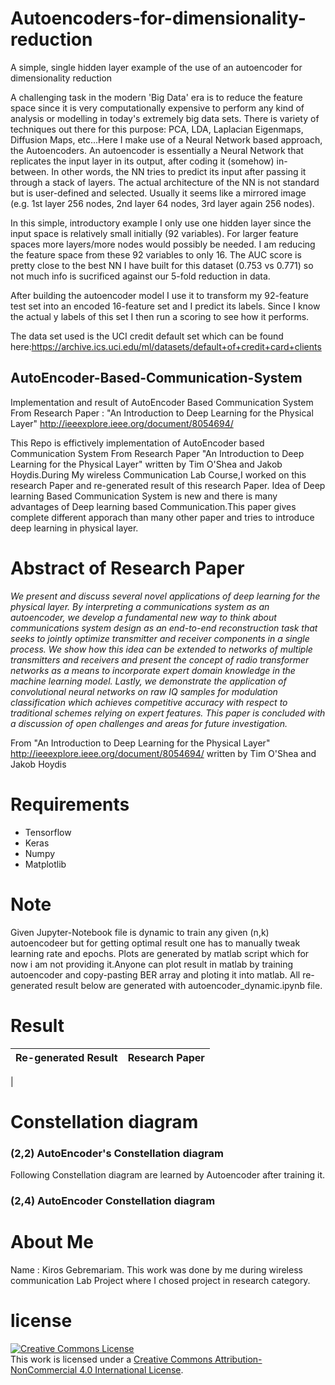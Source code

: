 # Autoencoders-for-dimensionality-reduction

A simple, single hidden layer example of the use of an autoencoder for dimensionality reduction

A challenging task in the modern 'Big Data' era is to reduce the feature space since it is very computationally expensive to perform any kind of analysis or modelling in today's extremely big data sets. There is variety of techniques out there for this purpose: PCA, LDA, Laplacian Eigenmaps, Diffusion Maps, etc...Here I make use of a Neural Network based approach, the Autoencoders. An autoencoder is essentially a Neural Network that replicates the input layer in its output, after coding it (somehow) in-between. In other words, the NN tries to predict its input after passing it through a stack of layers. The actual architecture of the NN is not standard but is user-defined and selected. Usually it seems like a mirrored image (e.g. 1st layer 256 nodes, 2nd layer 64 nodes, 3rd layer again 256 nodes).

In this simple, introductory example I only use one hidden layer since the input space is relatively small initially (92 variables). For larger feature spaces more layers/more nodes would possibly be needed. I am reducing the feature space from these 92 variables to only 16. The AUC score is pretty close to the best NN I have built for this dataset (0.753 vs 0.771) so not much info is sucrificed against our 5-fold reduction in data.

After building the autoencoder model I use it to transform my 92-feature test set into an encoded 16-feature set and I predict its labels. Since I know the actual y labels of this set I then run a scoring to see how it performs.

The data set used is the UCI credit default set which can be found here:<https://archive.ics.uci.edu/ml/datasets/default+of+credit+card+clients>

## AutoEncoder-Based-Communication-System

Implementation and result of AutoEncoder Based Communication System From Research Paper : "An Introduction to Deep Learning for the Physical Layer" http://ieeexplore.ieee.org/document/8054694/

This Repo is effictively implementation of AutoEncoder based Communication System From Research Paper "An Introduction to Deep Learning
for the Physical Layer" written by Tim O'Shea and Jakob Hoydis.During My wireless Communication Lab Course,I worked on this research Paper
and re-generated result of this research Paper.
Idea of Deep learning Based Communication System is new and there is many advantages of Deep learning based Communication.This paper gives 
complete different apporach than many other paper and tries to introduce deep learning in physical layer.

# Abstract of Research Paper

*We present and discuss several novel applications of deep learning for the physical layer. By interpreting a communications system as an
autoencoder, we develop a fundamental new way to think about communications system design as an end-to-end reconstruction task that seeks
to jointly optimize transmitter and receiver components in a single process. We show how this idea can be extended to networks of multiple
transmitters and receivers and present the concept of radio transformer networks as a means to incorporate expert domain knowledge in the
machine learning model. Lastly, we demonstrate the application of convolutional neural networks on raw IQ samples for modulation
classification which achieves competitive accuracy with respect to traditional schemes relying on expert features. This paper is concluded
with a discussion of open challenges and areas for future investigation.*

From "An Introduction to Deep Learning for the Physical Layer" http://ieeexplore.ieee.org/document/8054694/ written by Tim O'Shea and Jakob Hoydis

# Requirements

- Tensorflow
- Keras
- Numpy
- Matplotlib

# Note 
Given Jupyter-Notebook file is dynamic to train any given (n,k) autoencodeer but for getting optimal result one has to manually tweak
learning rate and epochs.
Plots are generated by matlab script which for now i am not providing it.Anyone can plot result in matlab by training autoencoder and
copy-pasting BER array and ploting it into matlab.
All re-generated result  below are generated with autoencoder_dynamic.ipynb file.

#  Result 
Re-generated Result            |  Research Paper
:-----------------------------:|:-------------------------:

 |  


# Constellation diagram 

### (2,2) AutoEncoder's Constellation diagram

Following Constellation diagram are learned by Autoencoder after training it.



### (2,4) AutoEncoder Constellation diagram



# About Me
Name : Kiros Gebremariam.
This work was done by me during wireless communication Lab Project where I chosed project in research category.

# license  
<a rel="license" href="http://creativecommons.org/licenses/by-nc/4.0/"><img alt="Creative Commons License" style="border-width:0" src="https://i.creativecommons.org/l/by-nc/4.0/88x31.png" /></a><br />This work is licensed under a <a rel="license" href="http://creativecommons.org/licenses/by-nc/4.0/">Creative Commons Attribution-NonCommercial 4.0 International License</a>.

